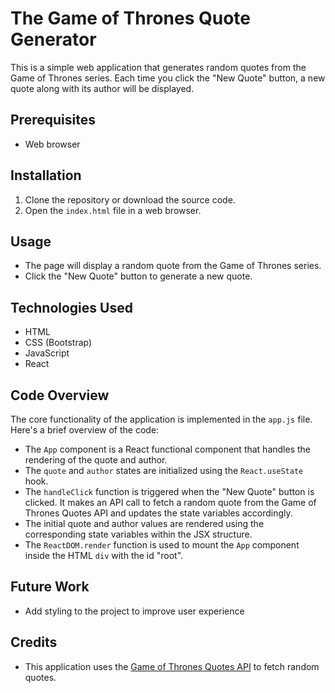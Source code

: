 # The Game of Thrones Quote Generator

This is a simple web application that generates random quotes from the Game of Thrones series. Each time you click the "New Quote" button, a new quote along with its author will be displayed.

## Prerequisites

- Web browser

## Installation

1. Clone the repository or download the source code.
2. Open the `index.html` file in a web browser.

## Usage

- The page will display a random quote from the Game of Thrones series.
- Click the "New Quote" button to generate a new quote.

## Technologies Used

- HTML
- CSS (Bootstrap)
- JavaScript
- React

## Code Overview

The core functionality of the application is implemented in the `app.js` file. Here's a brief overview of the code:

- The `App` component is a React functional component that handles the rendering of the quote and author.
- The `quote` and `author` states are initialized using the `React.useState` hook.
- The `handleClick` function is triggered when the "New Quote" button is clicked. It makes an API call to fetch a random quote from the Game of Thrones Quotes API and updates the state variables accordingly.
- The initial quote and author values are rendered using the corresponding state variables within the JSX structure.
- The `ReactDOM.render` function is used to mount the `App` component inside the HTML `div` with the id "root".

## Future Work
- Add styling to the project to improve user experience
## Credits

- This application uses the [Game of Thrones Quotes API](https://api.gameofthronesquotes.xyz/v1/) to fetch random quotes.

